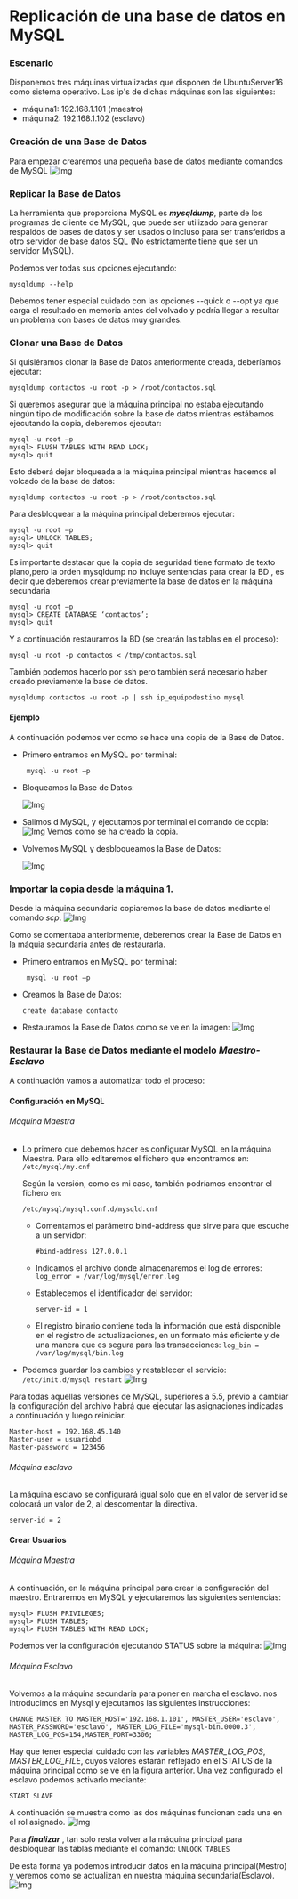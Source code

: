 # Replicación de una base de datos en MySQL

### Escenario
Disponemos tres máquinas virtualizadas que disponen de UbuntuServer16
como sistema operativo. Las ip's de dichas máquinas son las siguientes:
* máquina1: 192.168.1.101 (maestro)
* máquina2: 192.168.1.102 (esclavo)

### Creación de una Base de Datos
 Para empezar crearemos una pequeña base de datos mediante comandos de MySQL
 ![Img][im1]

 ### Replicar la Base de Datos
 La herramienta que proporciona MySQL es ***mysqldump***,  parte de los  programas de cliente de MySQL, que puede ser utilizado para generar respaldos de bases de datos y ser usados o incluso para ser transferidos a otro servidor de base datos SQL (No estrictamente tiene que ser un servidor MySQL).

Podemos ver todas sus opciones ejecutando:

`mysqldump --help`

Debemos tener especial cuidado con las opciones --quick o --opt ya que carga el resultado en memoria antes del volvado y podría llegar a resultar un problema con bases de datos muy grandes.

### Clonar una Base de Datos
Si quisiéramos clonar la Base de Datos anteriormente creada, deberíamos ejecutar:

`mysqldump contactos -u root -p > /root/contactos.sql`

Si queremos asegurar que la máquina principal no estaba ejecutando ningún tipo de modificación sobre la base de datos mientras estábamos ejecutando la copia, deberemos ejecutar:
~~~~
mysql -u root –p
mysql> FLUSH TABLES WITH READ LOCK;
mysql> quit
~~~~
Esto deberá dejar bloqueada a la máquina principal mientras hacemos el volcado de la base de datos:

`mysqldump contactos -u root -p > /root/contactos.sql`

Para desbloquear a la máquina principal deberemos ejecutar:
~~~~
mysql -u root –p
mysql> UNLOCK TABLES;
mysql> quit
~~~~

Es importante destacar que la copia de seguridad tiene formato de texto plano,pero la orden mysqldump no incluye
sentencias para crear la BD , es decir que deberemos crear previamente la base de datos en la máquina secundaria
~~~~
mysql -u root –p
mysql> CREATE DATABASE ‘contactos’;
mysql> quit

~~~~

Y a continuación restauramos la BD (se crearán las
tablas en el proceso):

`mysql -u root -p contactos < /tmp/contactos.sql`

También podemos hacerlo por ssh pero también será necesario haber creado previamente la base de datos.

`mysqldump contactos -u root -p | ssh ip_equipodestino mysql`


####  Ejemplo
A continuación podemos ver como se hace una copia de la Base de Datos.
* Primero entramos en MySQL por terminal:

    ` mysql -u root –p`

* Bloqueamos la Base de Datos:

  ![Img][im2]

* Salimos d MySQL, y ejecutamos por terminal el comando de copia:
![Img][im3]
Vemos como se ha creado la copia.

* Volvemos MySQL y desbloqueamos la Base de Datos:

    ![Img][im4]

### Importar la copia desde la máquina 1.
Desde la máquina secundaria copiaremos la base de datos mediante el comando *scp*.
![Img][im5]

Como se comentaba anteriormente, deberemos crear la Base de Datos en la máquia secundaria antes de restaurarla.
* Primero entramos en MySQL por terminal:

    ` mysql -u root –p`

* Creamos la Base de Datos:

    `create database contacto`

* Restauramos la Base de Datos como se ve en la imagen:
![Img][im6]

### Restaurar la Base de Datos mediante el modelo ***Maestro-Esclavo***
A continuación vamos a automatizar todo el proceso:

#### Configuración en MySQL
###### Máquina Maestra
* Lo primero que debemos hacer es configurar MySQL en la máquina Maestra. Para ello editaremos el fichero que encontramos en:
`/etc/mysql/my.cnf`

  Según la versión, como es mi caso, también podríamos encontrar el fichero en:

  `/etc/mysql/mysql.conf.d/mysqld.cnf`

  * Comentamos el parámetro bind-address que sirve para que escuche a un servidor:

    `#bind-address 127.0.0.1`

  * Indicamos el archivo donde almacenaremos el log de errores: `log_error = /var/log/mysql/error.log`

  * Establecemos el identificador del servidor:

    `server-id = 1`

  * El registro binario contiene toda la información que está disponible en el registro de actualizaciones, en un formato más eficiente y de una manera que es segura para las transacciones:
      `log_bin = /var/log/mysql/bin.log`


* Podemos guardar los cambios y restablecer el servicio:
`/etc/init.d/mysql restart`
![Img][im11]

Para todas aquellas versiones de MySQL, superiores a 5.5, previo a cambiar la configuración del archivo habrá que ejecutar las asignaciones indicadas a continuación y luego reiniciar.
~~~~
Master-host = 192.168.45.140
Master-user = usuariobd
Master-password = 123456

~~~~

###### Máquina esclavo
La máquina esclavo se configurará igual solo que en el valor de server id se colocará un valor de 2, al descomentar la directiva.

`server-id = 2`



#### Crear Usuarios
######  Máquina Maestra
A continuación, en la máquina principal para crear la configuración del maestro. Entraremos en MySQL y ejecutaremos las siguientes sentencias:
~~~~
mysql> FLUSH PRIVILEGES;
mysql> FLUSH TABLES;
mysql> FLUSH TABLES WITH READ LOCK;
~~~~
Podemos ver la configuración ejecutando STATUS sobre la máquina:
![Img][im12]

###### Máquina Esclavo
Volvemos a la máquina secundaria para poner en marcha el esclavo. nos introducimos en Mysql y ejecutamos las siguientes instrucciones:

~~~~
CHANGE MASTER TO MASTER_HOST='192.168.1.101', MASTER_USER='esclavo', MASTER_PASSWORD='esclavo', MASTER_LOG_FILE='mysql-bin.0000.3', MASTER_LOG_POS=154,MASTER_PORT=3306;
~~~~
Hay que tener especial cuidado con las variables *MASTER_LOG_POS*, *MASTER_LOG_FILE*, cuyos valores estarán reflejado en el STATUS de la máquina principal como se ve en la figura anterior.
Una vez configurado el esclavo podemos activarlo mediante:

`START SLAVE`

A continuación se muestra como las dos máquinas funcionan cada una en el rol asignado.
![Img][im13]

Para ***finalizar*** , tan solo resta volver a la máquina principal para desbloquear las tablas mediante el comando:
`UNLOCK TABLES`

De esta forma ya podemos introducir datos en la máquina principal(Mestro) y veremos como se actualizan en nuestra máquina secundaria(Esclavo).
![Img][im14]



[im1]: Imagenes/P5/BD1.png
[im2]: Imagenes/P5/cop1.png
[im3]: Imagenes/P5/cop2.png
[im4]: Imagenes/P5/cop3.png
[im5]: Imagenes/P5/maq2cop1.png
[im6]: Imagenes/P5/maq2cop2.png
[im7]: Imagenes/P5/bin.png
[im8]: Imagenes/P5/log.png
[im9]: Imagenes/P5/server.png
[im10]: Imagenes/P5/logbin.png
[im11]: Imagenes/P5/restart.png
[im12]: Imagenes/P5/nueva.png
[im13]: Imagenes/P5/2maquinas.png
[im14]: Imagenes/P5/fin.png
